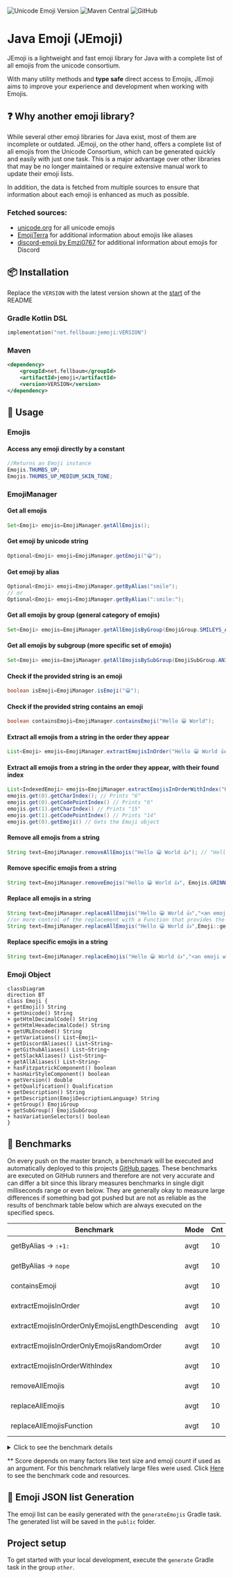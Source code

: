 <a name="startReadme"></a>
![Unicode Emoji Version](https://img.shields.io/badge/Unicode_Emoji_version-15.1-critical?style=for-the-badge)
![Maven Central](https://img.shields.io/maven-central/v/net.fellbaum/jemoji?style=for-the-badge)
![GitHub](https://img.shields.io/github/license/felldo/JEmoji?style=for-the-badge)

# Java Emoji (JEmoji)

JEmoji is a lightweight and fast emoji library for Java with a complete list of all emojis from the unicode consortium.

With many utility methods and **type safe** direct access to Emojis,
JEmoji aims to improve your experience and development when working with Emojis.

## ❓ Why another emoji library?

While several other emoji libraries for Java exist, most of them are incomplete or outdated. JEmoji, on the other
hand, offers a complete list of all emojis from the Unicode Consortium, which can be generated quickly and easily with
just one task. This is a major advantage over other libraries that may be no longer maintained or require extensive
manual work
to update their emoji lists.

In addition, the data is fetched from multiple sources to ensure that information about each emoji is enhanced as much
as possible.

### Fetched sources:

- [unicode.org](https://unicode.org/Public/emoji/latest/emoji-test.txt) for all unicode emojis
- [EmojiTerra](https://emojiterra.com/list/) for additional information about emojis like aliases
- [discord-emoji by Emzi0767](https://gitlab.emzi0767.dev/Emzi0767/discord-emoji) for additional information about
  emojis for Discord

## 📦 Installation

Replace the ``VERSION``  with the latest version shown at the [start](#startReadme) of the README

### Gradle Kotlin DSL

```kotlin
implementation("net.fellbaum:jemoji:VERSION")
```

### Maven

```xml
<dependency>
    <groupId>net.fellbaum</groupId>
    <artifactId>jemoji</artifactId>
    <version>VERSION</version>
</dependency>
```

## 📝 Usage

### Emojis

#### Access any emoji directly by a constant
```java
//Returns an Emoji instance
Emojis.THUMBS_UP;
Emojis.THUMBS_UP_MEDIUM_SKIN_TONE;
```

### EmojiManager

#### Get all emojis

```java
Set<Emoji> emojis=EmojiManager.getAllEmojis();
```

#### Get emoji by unicode string

```java
Optional<Emoji> emoji=EmojiManager.getEmoji("😀");
```

#### Get emoji by alias

```java
Optional<Emoji> emoji=EmojiManager.getByAlias("smile");
// or
Optional<Emoji> emoji=EmojiManager.getByAlias(":smile:");
```

#### Get all emojis by group (general category of emojis)

```java
Set<Emoji> emojis=EmojiManager.getAllEmojisByGroup(EmojiGroup.SMILEYS_AND_EMOTION);
```

#### Get all emojis by subgroup (more specific set of emojis)

```java
Set<Emoji> emojis=EmojiManager.getAllEmojisBySubGroup(EmojiSubGroup.ANIMAL_BIRD);
```

#### Check if the provided string is an emoji

```java
boolean isEmoji=EmojiManager.isEmoji("😀");
```

#### Check if the provided string contains an emoji

```java
boolean containsEmoji=EmojiManager.containsEmoji("Hello 😀 World");
```

#### Extract all emojis from a string in the order they appear

```java 
List<Emoji> emojis=EmojiManager.extractEmojisInOrder("Hello 😀 World 👍"); // [😀, 👍]
```

#### Extract all emojis from a string in the order they appear, with their found index

```java 
List<IndexedEmoji> emojis=EmojiManager.extractEmojisInOrderWithIndex("Hello 😀 World 👍");
emojis.get(0).getCharIndex(); // Prints "6"
emojis.get(0).getCodePointIndex() // Prints "6"
emojis.get(1).getCharIndex() // Prints "15"
emojis.get(1).getCodePointIndex() // Prints "14"
emojis.get(0).getEmoji() // Gets the Emoji object
```

#### Remove all emojis from a string

```java
String text=EmojiManager.removeAllEmojis("Hello 😀 World 👍"); // "Hello  World "
```

#### Remove specific emojis from a string

```java
String text=EmojiManager.removeEmojis("Hello 😀 World 👍", Emojis.GRINNING_FACE); // "Hello  World 👍"
```

#### Replace all emojis in a string

```java
String text=EmojiManager.replaceAllEmojis("Hello 😀 World 👍","<an emoji was here>"); // "Hello <an emoji was here> World <an emoji was here>"
//or more control of the replacement with a Function that provides the emoji and wants a string as return value
String text=EmojiManager.replaceAllEmojis("Hello 😀 World 👍",Emoji::getHtmlDecimalCode); // "Hello &#128512; World &#128077;"
```

#### Replace specific emojis in a string

```java
String text=EmojiManager.replaceEmojis("Hello 😀 World 👍","<an emoji was here>", Emojis.GRINNING_FACE); // "Hello <an emoji was here> World 👍"
```

### Emoji Object

```mermaid
classDiagram
direction BT
class Emoji {
+ getEmoji() String
+ getUnicode() String
+ getHtmlDecimalCode() String
+ getHtmlHexadecimalCode() String
+ getURLEncoded() String
+ getVariations() List~Emoji~
+ getDiscordAliases() List~String~
+ getGithubAliases() List~String~
+ getSlackAliases() List~String~
+ getAllAliases() List~String~
+ hasFitzpatrickComponent() boolean
+ hasHairStyleComponent() boolean
+ getVersion() double
+ getQualification() Qualification
+ getDescription() String
+ getDescription(EmojiDescriptionLanguage) String
+ getGroup() EmojiGroup
+ getSubGroup() EmojiSubGroup
+ hasVariationSelectors() boolean
}
```

## 🚀 Benchmarks

On every push on the master branch,
a benchmark will be executed and automatically deployed to this
projects [GitHub pages](https://felldo.github.io/JEmoji/dev/bench/).
These benchmarks are executed on GitHub runners and therefore are not very accurate and can differ a bit since this
library measures benchmarks in single digit milliseconds range or even below.
They are generally okay to measure large differences if something bad got pushed but are not as reliable as the results
of benchmark table below which are always executed on the specified specs.

| **Benchmark**                                  | **Mode** | **Cnt** | **Score**** | **Error** | **Units** |
|------------------------------------------------|----------|---------|-------------|-----------|-----------|
| getByAlias -> `:+1:`                           | avgt     | 10      | 59,509      | ± 0,608   | ns/op     |
| getByAlias -> `nope`                           | avgt     | 10      | 72,004      | ± 0,546   | ns/op     |
| containsEmoji                                  | avgt     | 10      | 1,403       | ± 0,004   | ms/op     |
| extractEmojisInOrder                           | avgt     | 10      | 1,382       | ± 0,013   | ms/op     |
| extractEmojisInOrderOnlyEmojisLengthDescending | avgt     | 10      | 6,013       | ± 0,022   | ms/op     |
| extractEmojisInOrderOnlyEmojisRandomOrder      | avgt     | 10      | 6,614       | ± 0,045   | ms/op     |
| extractEmojisInOrderWithIndex                  | avgt     | 10      | 1,814       | ± 0,002   | ms/op     |
| removeAllEmojis                                | avgt     | 10      | 2,264       | ± 0,370   | ms/op     |
| replaceAllEmojis                               | avgt     | 10      | 2,517       | ± 0,020   | ms/op     |
| replaceAllEmojisFunction                       | avgt     | 10      | 2,502       | ± 0,023   | ms/op     |

<details>

<summary>Click to see the benchmark details</summary>

CPU:  Intel® Core™ i7-13700K

VM version: JDK 1.8.0_372, OpenJDK 64-Bit Server VM, 25.372-b07

Blackhole mode: full + dont-inline hint (auto-detected, use -Djmh.blackhole.autoDetect=false to disable)

Warmup: 5 iterations, 10 s each

Measurement: 5 iterations, 10 s each

Timeout: 10 min per iteration

Threads: 1 thread, will synchronize iterations

Benchmark mode: Average time, time/op
</details>

** Score depends on many factors like text size and emoji count if used as an argument. For this benchmark relatively
large files were used. Click [Here](./lib/src/jmh/) to see the benchmark code and resources.

## 💾 Emoji JSON list Generation

The emoji list can be easily generated with the ``generateEmojis`` Gradle task. The generated list will be saved in the
``public`` folder.

## Project setup
To get started with your local development, execute the ``generate`` Gradle task in the group ``other``. 

